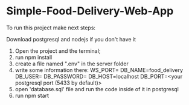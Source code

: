 # Simple-Food-Delivery-Web-App
To run this project make next steps:

Download postgresql and nodejs if you don't have it
1) Open the project and the terminal;
2) run npm install
3) create a file named ".env" in the server folder
4) write some information there: 
  WS_PORT=<your port> 
  DB_NAME=food_delivery 
  DB_USER=<your username in postgres>
  DB_PASSWORD=<your password in postgres>
  DB_HOST=localhost 
  DB_PORT=<your postgresql port (5433 by default)>
5) open 'database.sql' file and run the code inside of it in postgresql
6) run npm start
